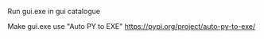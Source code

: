 Run gui.exe in gui catalogue 

Make gui.exe use "Auto PY to EXE"
https://pypi.org/project/auto-py-to-exe/
